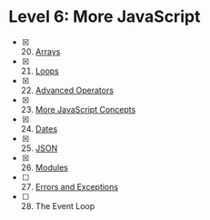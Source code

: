 # Level 6: More JavaScript

- [x] 20. [Arrays](./20-arrays.md)
- [x] 21. [Loops](./21-loops.md)
- [x] 22. [Advanced Operators](./22-operators.md)
- [x] 23. [More JavaScript Concepts](./23-more-js-concepts.md)
- [x] 24. [Dates](./24-dates.md)
- [x] 25. [JSON](./25-json.md)
- [x] 26. [Modules](./26-modules.md)
- [ ] 27. [Errors and Exceptions](./27-errors.md)
- [ ] 28. The Event Loop
